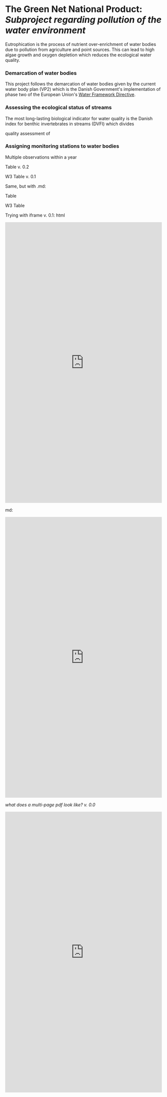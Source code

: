 # The Green Net National Product: *Subproject regarding pollution of the water environment*

Eutrophication is the process of nutrient over-enrichment of water bodies due to pollution from agriculture and point sources. This can lead to high algae growth and oxygen depletion which reduces the ecological water quality.




### Demarcation of water bodies

This project follows the demarcation of water bodies given by the current water body plan (VP2) which is the Danish Government's implementation of phase two of the European Union's [Water Framework Directive](https://ec.europa.eu/environment/water/water-framework/).


### Assessing the ecological status of streams

The most long-lasting biological indicator for water quality is the Danish index for benthic invertebrates in streams (DVFI) which divides

quality assessment of



### Assigning monitoring stations to water bodies

Multiple observations within a year

Table v. 0.2
<html>
  <head>
    <script src="jquery.js"></script>
    <script>
    $(function(){
      $("#includedContent").load("https://github.com/thornoe/GNNP/raw/master/gis/data/streams_stats.html");
    });
    </script>
  </head>

  <body>
     <div id="includedContent"></div>
  </body>
</html>

W3 Table v. 0.1
<div w3-include-html="https://github.com/thornoe/GNNP/raw/master/gis/data/streams_stats.html"></div>

Same, but with .md:

Table
<html>
  <head>
    <script src="jquery.js"></script>
    <script>
    $(function(){
      $("#includedContent").load("https://github.com/thornoe/GNNP/raw/master/gis/data/streams_stats.md");
    });
    </script>
  </head>

  <body>
     <div id="includedContent"></div>
  </body>
</html>

W3 Table
<div w3-include-html="https://github.com/thornoe/GNNP/raw/master/gis/data/streams_stats.md"></div>

Trying with iframe v. 0.1:
html
<iframe src="https://github.com/thornoe/GNNP/raw/master/gis/data/streams_stats.html" style="width:100%; height:900px;" seamless frameborder="0" scrolling="no"></iframe>

md:
<iframe src="https://github.com/thornoe/GNNP/raw/master/gis/data/streams_stats.md" style="width:100%; height:900px;" seamless frameborder="0" scrolling="no"></iframe>


*what does a multi-page pdf look like? v. 0.0*

<iframe src="https://docs.google.com/gview?url=https://github.com/thornoe/gnnp/raw/master/gis/Elforsyningens_nettariffer_og_priser_2018.pdf&embedded=true" style="width:100%; height:900px;" seamless frameborder="0" scrolling="no"></iframe>
